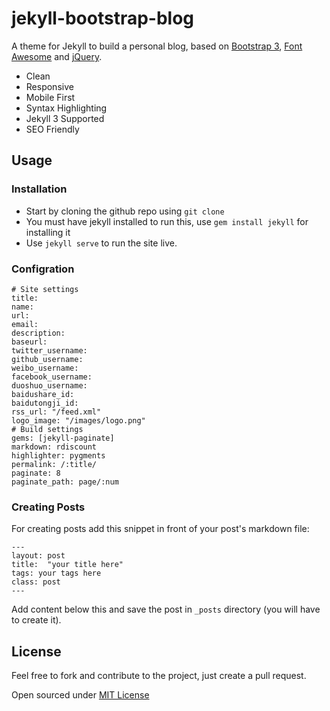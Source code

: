 # jekyll-bootstrap-blog

A theme for Jekyll to build a personal blog, based on [Bootstrap 3](http://getbootstrap.com/), [Font Awesome](http://fortawesome.github.io/Font-Awesome/) and [jQuery](http://jquery.com/).  

* Clean
* Responsive
* Mobile First
* Syntax Highlighting 
* Jekyll 3 Supported
* SEO Friendly

<!-- more -->

## Usage

### Installation

- Start by cloning the github repo using `git clone`
- You must have jekyll installed to run this, use `gem install jekyll` for installing it
- Use `jekyll serve` to run the site live.

### Configration

```
# Site settings
title: 
name: 
url: 
email: 
description: 
baseurl: 
twitter_username: 
github_username:  
weibo_username: 
facebook_username: 
duoshuo_username: 
baidushare_id: 
baidutongji_id: 
rss_url: "/feed.xml"
logo_image: "/images/logo.png"
# Build settings
gems: [jekyll-paginate]
markdown: rdiscount
highlighter: pygments
permalink: /:title/
paginate: 8
paginate_path: page/:num
```

### Creating Posts

For creating posts add this snippet in front of your post's markdown file:

```
---
layout: post
title:  "your title here"
tags: your tags here
class: post
---
```

Add content below this and save the post in `_posts` directory (you will have to create it).

## License

Feel free to fork and contribute to the project, just create a pull request.

Open sourced under [MIT License](LICENSE) 

